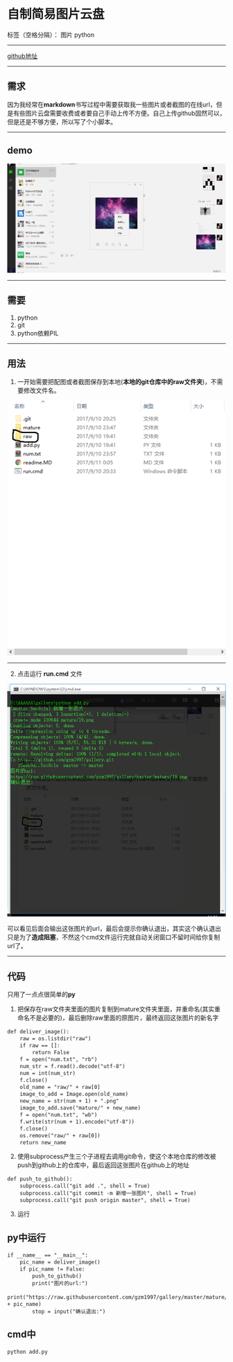 # 自制简易图片云盘

标签（空格分隔）： 图片 python


----------


[github地址][1]

----------

## 需求 ##

因为我经常在**markdown**书写过程中需要获取我一些图片或者截图的在线url，但是有些图片云盘需要收费或者要自己手动上传不方便。自己上传github固然可以，但是还是不够方便，所以写了个小脚本。

----------


## demo ##

![demo][2]


----------

## 需要 ##

 1. python
 2. git
 3. python依赖PIL

----------


## 用法 ##

 1. 一开始需要把配图或者截图保存到本地(**本地的git仓库中的raw文件夹**)，不需要修改文件名。

![文件结构][3]


----------


 2. 点击运行 **run.cmd** 文件

![run.cmd][4] 

可以看见后面会输出这张图片的url，最后会提示你确认退出，其实这个确认退出只是为了**造成阻塞**，不然这个cmd文件运行完就自动关闭窗口不留时间给你复制url了。


----------
## 代码 ##

只用了一点点很简单的**py**

 1. 把保存在raw文件夹里面的图片复制到mature文件夹里面，并重命名(其实重命名不是必要的)，最后删除raw里面的原图片，最终返回这张图片的新名字
```
def deliver_image():
	raw = os.listdir("raw")
	if raw == []:
		return False
	f = open("num.txt", "rb")
	num_str = f.read().decode("utf-8")
	num = int(num_str)
	f.close()
	old_name = "raw/" + raw[0]
	image_to_add = Image.open(old_name)
	new_name = str(num + 1) + ".png"
	image_to_add.save("mature/" + new_name)
	f = open("num.txt", "wb")
	f.write(str(num + 1).encode("utf-8"))
	f.close()
	os.remove("raw/" + raw[0])
	return new_name
```
 2. 使用subprocess产生三个子进程去调用git命令，使这个本地仓库的修改被push到github上的仓库中，最后返回这张图片在github上的地址

```
def push_to_github():
	subprocess.call("git add .", shell = True)
	subprocess.call("git commit -m 新增一张图片", shell = True)
	subprocess.call("git push origin master", shell = True)
```

 3. 运行
## py中运行 ##
```
if __name__ == "__main__":
	pic_name = deliver_image()
	if pic_name != False:
		push_to_github()
		print("图片的url:")
		print("https://raw.githubusercontent.com/gzm1997/gallery/master/mature/" + pic_name)
		stop = input("确认退出:")
```
## cmd中 ##
```
python add.py
```


  [1]: https://github.com/gzm1997/gallery
  [2]: https://raw.githubusercontent.com/gzm1997/gallery/master/mature/demo.gif
  [3]: https://raw.githubusercontent.com/gzm1997/gallery/master/mature/18.png
  [4]: https://raw.githubusercontent.com/gzm1997/gallery/master/mature/20.png